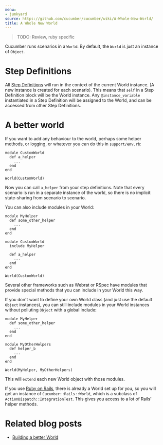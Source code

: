 ```yaml
---
menu:
- junkyard
source: https://github.com/cucumber/cucumber/wiki/A-Whole-New-World/
title: A Whole New World
---
```


> TODO: Review, ruby specific


Cucumber runs scenarios in a `World`. By default, the `World` is just an instance of `Object`.

# Step Definitions

All [Step Definitions](/cucumber/step-definitions/) will run in the context of the current World instance. (A new instance is created for each scenario). This means that `self` in a Step Definition block will be the World instance. Any `@instance_variable` instantiated in a Step Definition will be assigned to the World, and can be accessed from other Step Definitions.

# A better world

If you want to add any behaviour to the world, perhaps some helper methods, or logging, or whatever you can do this in `support/env.rb`:

```
module CustomWorld
  def a_helper
    ...
  end
end

World(CustomWorld)
```

Now you can call `a_helper` from your step definitions. Note that every scenario is run in a separate instance of the world, so there is no implicit state-sharing from scenario to scenario.

You can also include modules in your World:

```
module MyHelper
  def some_other_helper
    ...
  end
end

module CustomWorld
  include MyHelper

  def a_helper
    ...
  end
end

World(CustomWorld)
```

Several other frameworks such as Webrat or RSpec have modules that provide special methods that you can include in your World this way.

If you don't want to define your own World class (and just use the default `Object` instances), you can still include modules in your World instances without polluting `Object` with a global include:

```
module MyHelper
  def some_other_helper
    ...
  end
end

module MyOtherHelpers
  def helper_b
    ...
  end
end

World(MyHelper, MyOtherHelpers)
```

This will `extend` each new World object with those modules.

If you use [Ruby on Rails](/implementations/ruby/ruby-on-rails/), there is already a World set up for you, so you will get an instance of `Cucumber::Rails::World`, which is a subclass of `ActionDispatch::IntegrationTest`. This gives you access to a lot of Rails' helper methods.

# Related blog posts

- [Building a better World](http://drnicwilliams.com/2009/04/15/cucumber-building-a-better-world-object/)
